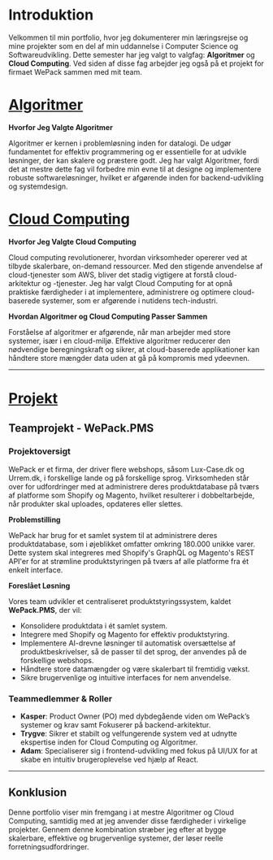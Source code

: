 # Introduktion

Velkommen til min portfolio, hvor jeg dokumenterer min læringsrejse og mine projekter som en del af min uddannelse i Computer Science og Softwareudvikling. Dette semester har jeg valgt to valgfag: **Algoritmer** og **Cloud Computing**. Ved siden af disse fag arbejder jeg også på et projekt for firmaet WePack sammen med mit team.

# [Algoritmer](Algorithms.md)

**Hvorfor Jeg Valgte Algoritmer**

Algoritmer er kernen i problemløsning inden for datalogi. De udgør fundamentet for effektiv programmering og er essentielle for at udvikle løsninger, der kan skalere og præstere godt. Jeg har valgt Algoritmer, fordi det at mestre dette fag vil forbedre min evne til at designe og implementere robuste softwareløsninger, hvilket er afgørende inden for backend-udvikling og systemdesign.

# [Cloud Computing](CloudComputing.md)

**Hvorfor Jeg Valgte Cloud Computing**

Cloud computing revolutionerer, hvordan virksomheder opererer ved at tilbyde skalerbare, on-demand ressourcer. Med den stigende anvendelse af cloud-tjenester som AWS, bliver det stadig vigtigere at forstå cloud-arkitektur og -tjenester. Jeg har valgt Cloud Computing for at opnå praktiske færdigheder i at implementere, administrere og optimere cloud-baserede systemer, som er afgørende i nutidens tech-industri.

**Hvordan Algoritmer og Cloud Computing Passer Sammen**

Forståelse af algoritmer er afgørende, når man arbejder med store systemer, især i en cloud-miljø. Effektive algoritmer reducerer den nødvendige beregningskraft og sikrer, at cloud-baserede applikationer kan håndtere store mængder data uden at gå på kompromis med ydeevnen.

---
# [Projekt](Projects.md)

## Teamprojekt - WePack.PMS

### Projektoversigt

WePack er et firma, der driver flere webshops, såsom Lux-Case.dk og Urrem.dk, i forskellige lande og på forskellige sprog. Virksomheden står over for udfordringer med at administrere deres produktdatabase på tværs af platforme som Shopify og Magento, hvilket resulterer i dobbeltarbejde, når produkter skal uploades, opdateres eller slettes.

**Problemstilling**

WePack har brug for et samlet system til at administrere deres produktdatabase, som i øjeblikket omfatter omkring 180.000 unikke varer. Dette system skal integreres med Shopify's GraphQL og Magento's REST API'er for at strømline produktstyringen på tværs af alle platforme fra ét enkelt interface.

**Foreslået Løsning**

Vores team udvikler et centraliseret produktstyringssystem, kaldet **WePack.PMS**, der vil:

- Konsolidere produktdata i ét samlet system.
- Integrere med Shopify og Magento for effektiv produktstyring.
- Implementere AI-drevne løsninger til automatisk oversættelse af produktbeskrivelser, så de passer til det sprog, der anvendes på de forskellige webshops.
- Håndtere store datamængder og være skalerbart til fremtidig vækst.
- Sikre brugervenlige og intuitive interfaces for nem anvendelse.

### Teammedlemmer & Roller

- **Kasper**: Product Owner (PO) med dybdegående viden om WePack’s systemer og krav samt Fokuserer på backend-arkitektur.
- **Trygve**: Sikrer et stabilt og velfungerende system ved at udnytte ekspertise inden for Cloud Computing og Algoritmer.
- **Adam**: Specialiserer sig i frontend-udvikling med fokus på UI/UX for at skabe en intuitiv brugeroplevelse ved hjælp af React.

---

## Konklusion

Denne portfolio viser min fremgang i at mestre Algoritmer og Cloud Computing, samtidig med at jeg anvender disse færdigheder i virkelige projekter. Gennem denne kombination stræber jeg efter at bygge skalerbare, effektive og brugervenlige systemer, der løser reelle forretningsudfordringer.

